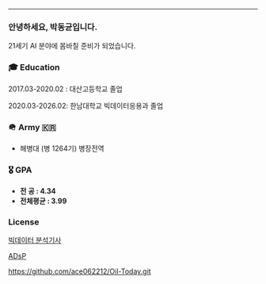 ---
### 안녕하세요, 박동균입니다.

21세기 AI 분야에 몸바칠 준비가 되었습니다.

### **🎓** Education

2017.03-2020.02 :  대산고등학교 졸업

2020.03-2026.02:  한남대학교 빅데이터응용과 졸업

### **🪖 Army** 🇰🇷

- 해병대 (병 1264기) 병장전역

### **🎖️ GPA**

- **전      공   :        4.34**
- **전체평균  :        3.99**

### **License**

[빅데이터 분석기사](https://www.notion.so/25c1b9f8f3ac809daa0ce9589bff3cba?pvs=21)

[ADsP ](https://www.notion.so/ADsP-f92a9a33acf645e5bad2178272056452?pvs=21)


https://github.com/ace062212/Oil-Today.git
